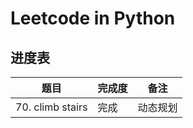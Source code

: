 # Leetcode in Python

## 进度表

| 题目             | 完成度 | 备注     |
| ---------------- | ------ | -------- |
| 70. climb stairs | 完成   | 动态规划 |
